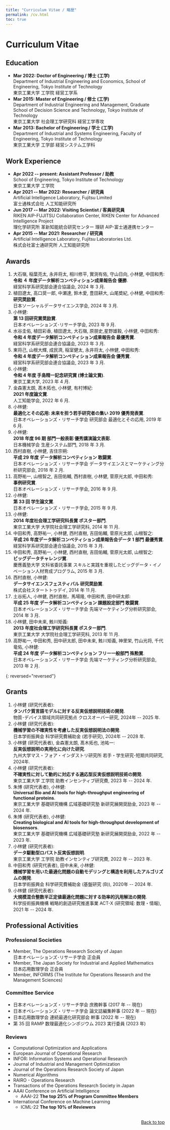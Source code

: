 ```yaml
---
title: "Curriculum Vitae / 略歴"
permalink: /cv.html
toc: true
---
```


# Curriculum Vitae

## **Education**
- **Mar 2022: Doctor of Engineering / 博士 (工学)**  
Department of Industrial Engineering and Economics, School of Engineering, Tokyo Institute of Technology  
東京工業大学 工学院 経営工学系
- **Mar 2015: Master of Engineering / 修士 (工学)**  
Department of Industrial Engineering and Management, Graduate School of Decision Science and Technology, Tokyo Institute of Technology  
東京工業大学 社会理工学研究科 経営工学専攻
- **Mar 2013: Bachelor of Engineering / 学士 (工学)**  
Department of Industrial and Systems Engineering, Faculty of Engineering, Tokyo Institute of Technology  
東京工業大学 工学部 経営システム工学科

## **Work Experience**
- **Apr 2022 -- present: Assistant Professor / 助教**  
  School of Engineering, Tokyo Institute of Technology  
  東京工業大学 工学院
- **Apr 2021 -- Mar 2022: Researcher / 研究員**  
  Artificial  Intelligence Laboratory, Fujitsu Limited  
  富士通株式会社 人工知能研究所
- **Jun 2017 -- Mar 2022: Visiting Scientist / 客員研究員**  
RIKEN AIP-FUJITSU Collaboration Center, RIKEN Center for Advanced Intelligence Project  
理化学研究所 革新知能統合研究センター 理研 AIP-富士通連携センター
- **Apr 2015 -- Mar 2021: Researcher / 研究員**  
  Artificial  Intelligence Laboratory, Fujitsu Laboratories Ltd.  
  株式会社富士通研究所 人工知能研究所


## **Awards**
1. 大石嶺,  稲葉亮太, 永井将太, 相川修平, 實渕有佑, 守山日向, 小林健, 中田和秀:    
**令和 ４ 年度データ解析コンペティション成果報告会 優勝**.    
経営科学系研究部会連合協議会, 2024 年 3 月.
1. 植田遼太, 高口奨一郎, 中瀬達, 鈴木愛, 豊田耕大, 山尾奬紀, 小林健, 中田和秀:  
**研究奨励賞**.   
日本ソーシャルデータサイエンス学会, 2024 年 3 月.
1. 小林健:   
**第 13 回研究賞奨励賞**.  
日本オペレーションズ･リサーチ学会, 2023 年 9 月.
1. 水谷圭佑, 植田彩香, 植田遼太, 大石嶺, 原朋史,星野雄毅, 小林健, 中田和秀:   
**令和 4 年度データ解析コンペティション成果報告会 最優秀賞**.  
経営科学系研究部会連合協議会, 2023 年 3 月.
1. 東将己, 山根大輝, 成民濟, 稲室健太, 永井将太, 小林健, 中田和秀:  
**令和 4 年度データ解析コンペティション成果報告会 優秀賞**.  
経営科学系研究部会連合協議会, 2023 年 3 月.
1. 小林健:  
**令和 4 年度 手島精一記念研究賞 (博士論文賞)**.  
東京工業大学, 2023 年 4 月.
1. 金森憲太朗, 髙木拓也, 小林健, 有村博紀:  
**2021 年度論文賞**.  
人工知能学会, 2022 年 6 月.
1.  小林健:     
**最適化とその応用: 未来を担う若手研究者の集い 2019  優秀発表賞**.    
日本オペレーションズ・リサーチ学会 研究部会 最適化とその応用, 2019 年 6  月.
1.  小林健:     
**2018 年度 96 期 部門一般表彰 優秀講演論文表彰**.    
日本機械学会 生産システム部門, 2018 年 3 月.
1.  西村直樹, 小林健, 吉住宗朔:    
**平成 29 年度 データ解析コンペティション 敢闘賞**.   
日本オペレーションズ・リサーチ学会 データサイエンスとマーケティング分析研究部会, 2018 年 2 月.
1.  高野祐一, 山根智之, 吉田佑輔, 西村直樹, 小林健, 菅原光太郎, 中田和秀:  
**事例研究賞**.    
日本オペレーションズ・リサーチ学会, 2016 年 9 月.
1.  小林健:    
**第 33 回 学生論文賞**.    
日本オペレーションズ・リサーチ学会, 2015 年 9 月.
1.  小林健:  
**2014 年度社会理工学研究科長賞 ポスター部門**.  
東京工業大学 大学院社会理工学研究科, 2014 年 11 月.
1.  中田和秀, 高野祐一, 小林健, 西村直樹, 吉田佑輔, 菅原光太郎, 山根智之:  
**平成 26 年度データ解析コンペティション成果報告会データ 1 部門 最優秀賞**.  
経営科学系研究部会連合協議会, 2015 年 3 月.
1.  中田和秀, 高野祐一, 小林健, 西村直樹, 吉田佑輔, 菅原光太郎, 山根智之:  
**ビッグデータチャレンジ賞**.  
慶應義塾大学 文科省委託事業 スキルと実践を重視したビッグデータ・イノベーション人材育成プログラム, 2015 年 3 月.
1.  西村直樹, 小林健:  
**データサイエンスフェスティバル 研究奨励賞**.  
株式会社スタートトゥデイ, 2014 年 11 月.  
1.  土谷拓人, 小林健, 西村直樹，馬場隆, 中田和秀, 田中研太郎:  
**平成 25 年度 データ解析コンペティション 課題設定部門 敢闘賞**.  
日本オペレーションズ・リサーチ学会 先端マーケティング分析研究部会, 2014 年 3 月.
1.  小林健, 田中未来, 鮏川矩義:  
**2013 年度社会理工学研究科長賞 ポスター部門**.  
東京工業大学 大学院社会理工学研究科, 2013 年 11 月.
1.  高野祐一, 中田和秀, 田中研太郎, 田中未来, 鮏川矩義, 神里栄, 竹山光将, 千代竜佑, 小林健:  
**平成 24 年度 データ解析コンペティション フリー一般部門 殊勲賞**.  
日本オペレーションズ・リサーチ学会 先端マーケティング分析研究部会, 2013 年 2 月.

{: reversed="reversed"}

## **Grants**
1. 小林健 (研究代表者):  
   **タンパク質言語モデルに対する反実仮想説明技術の開発**.    
   物質･デバイス領域共同研究拠点 クロスオーバー研究, 2024年 -- 2025 年.
1. 小林健 (研究代表者):  
   **機械学習の不確実性を考慮した反実仮想説明法の開発**.    
    日本学術振興会 科学研究費補助金 (若手研究), 2024年 -- 2028 年.
1. 小林健 (研究代表者), 金森憲太朗, 髙木拓也, 池祐一:  
   **反実仮想説明の実用化に向けた研究**.    
    九州大学マス・フォア・インダストリ研究所 若手・学生研究-短期共同研究, 2024年.
1. 小林健 (研究代表者):  
   **不確実性に対して動的に対応する適応型反実仮想説明技術の開発**.    
   東京工業大学 工学院  助教インセンティブ研究費, 2023 年 -- 2024 年.   
1. 朱博 (研究代表者), 小林健:  
   **Universal Bio and AI tools for high-throughput engineering of functional proteins**.    
   東京工業大学 基礎研究機構 広域基礎研究塾 新研究展開奨励金, 2023 年 -- 2024 年.  
1. 朱博 (研究代表者), 小林健:  
   **Creating biological and AI tools for high-throughput development of biosensors**.    
   東京工業大学 基礎研究機構 広域基礎研究塾 新研究展開奨励金, 2022 年 -- 2023 年.   
1. 小林健 (研究代表者):  
   **データ駆動型ロバスト反実仮想説明**.    
   東京工業大学 工学院  助教インセンティブ研究費, 2022 年 -- 2023 年.   
1. 中田和秀 (研究代表者), 田中未来, 小林健:    
    **機械学習を用いた最適化問題の自動モデリングと構造を利用したアルゴリズムの開発**.     
    日本学術振興会 科学研究費補助金 (基盤研究 (B)), 2020年 -- 2024 年.
1. 小林健 (研究代表者):  
   **大規模混合整数半正定値最適化問題に対する効率的汎用解法の開発**.    
   科学技術振興機構 戦略的創造研究推進事業  ACT-X (研究領域: 数理・情報), 2021 年 -- 2024 年.   

## **Professional Activities**

### Professional Societies
- Member, The Operations Research Society of Japan  
日本オペレーションズ･リサーチ学会 正会員
- Member, The Japan Society for Industrial and Applied Mathematics  
日本応用数理学会 正会員
- Member, INFORMS (The Institute for Operations Research and the Management Sciences)

### Committee Service 
- 日本オペレーションズ・リサーチ学会 庶務幹事 (2017 年 -- 現在)
- 日本オペレーションズ・リサーチ学会 論文誌編集幹事 (2022 年 -- 現在)
- 日本応用数理学会 連続最適化研究部会 幹事 (2022 年 -- 現在)
- 第 35 回 RAMP 数理最適化シンポジウム 2023 実行委員 (2023 年)
 

### Reviews

- Computational Optimization and Applications
- European Journal of Operational Research 
- INFOR: Information Systems and Operational Research
- Journal of Industrial and Management Optimization
- Journal of the Operations Research Society of Japan
- Numerical Algorithms
- RAIRO - Operations Research 
- Transactions of the Operations Research Society in Japan
- AAAI Conference on Artificial Intelligence
    - AAAI-22 **The top 25% of Program Committee Members** 
- International Conference on Machine Learning
    - ICML-22 **The top 10% of Reviewers**

<p class="sample" style="text-align:end;">
<br>
 <a href="#top">Back to top</a>
</p>
